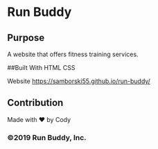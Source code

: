 # Run Buddy

## Purpose
A website that offers fitness training services.

##Built With
HTML
CSS

Website
https://samborski55.github.io/run-buddy/

## Contribution
Made with ❤️ by Cody

### ©️2019 Run Buddy, Inc.

